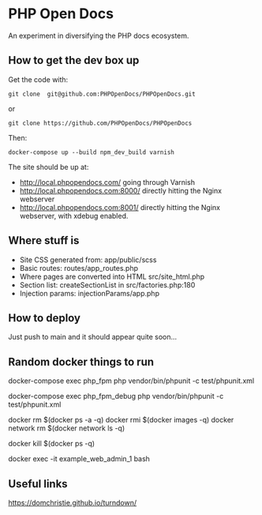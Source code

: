 
# PHP Open Docs

An experiment in diversifying the PHP docs ecosystem.

## How to get the dev box up

Get the code with:

`git clone  git@github.com:PHPOpenDocs/PHPOpenDocs.git`

or 

`git clone https://github.com/PHPOpenDocs/PHPOpenDocs`

Then:

`docker-compose up --build npm_dev_build varnish`

The site should be up at:

* http://local.phpopendocs.com/ going through Varnish
* http://local.phpopendocs.com:8000/ directly hitting the Nginx webserver
* http://local.phpopendocs.com:8001/ directly hitting the Nginx webserver, with xdebug enabled.

## Where stuff is

* Site CSS generated from: app/public/scss
* Basic routes: routes/app_routes.php
* Where pages are converted into HTML src/site_html.php
* Section list: createSectionList in src/factories.php:180
* Injection params: injectionParams/app.php

## How to deploy

Just push to main and it should appear quite soon...


## Random docker things to run

docker-compose exec php_fpm php vendor/bin/phpunit -c test/phpunit.xml

docker-compose exec php_fpm_debug php vendor/bin/phpunit -c test/phpunit.xml

docker rm $(docker ps -a -q)
docker rmi $(docker images -q)
docker network rm $(docker network ls -q)

docker kill $(docker ps -q)

docker exec -it example_web_admin_1 bash


## Useful links

https://domchristie.github.io/turndown/